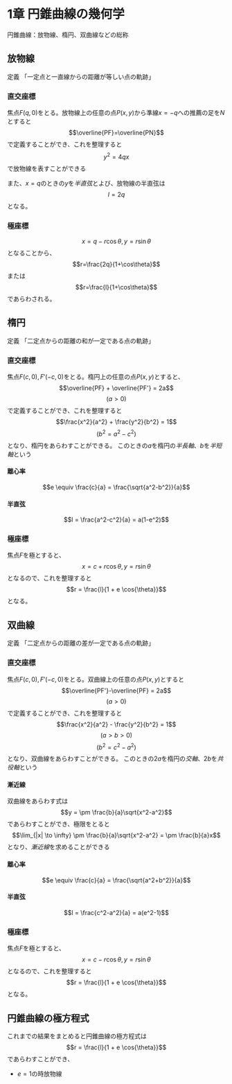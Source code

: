 <script type="text/javascript" async src="https://cdnjs.cloudflare.com/ajax/libs/mathjax/2.7.7/MathJax.js?config=TeX-MML-AM_CHTML">
</script>
<script type="text/x-mathjax-config">
 MathJax.Hub.Config({
 tex2jax: {
 inlineMath: [['$', '$'] ],
 displayMath: [ ['$$','$$'], ["\\[","\\]"] ]
 }
 });
</script>

# 1章 円錐曲線の幾何学
円錐曲線：放物線、楕円、双曲線などの総称

## 放物線
定義
「一定点と一直線からの距離が等しい点の軌跡」  
### 直交座標
焦点$F(q, 0)$をとる。放物線上の任意の点$P(x, y)$から準線$x=-q$への推薦の足を$N$とすると
$$\overline{PF}=\overline{PN}$$
で定義することができ、これを整理すると
$$y^2=4qx$$
で放物線を表すことができる

また、$x=q$のときの$y$を*半直弦*とよび、放物線の半直弦は
$$l=2q$$
となる。

### 極座標
$$x=q-r\cos\theta, y=r\sin\theta$$
となることから、
$$r=\frac{2q}{1+\cos\theta}$$
または
$$r=\frac{l}{1+\cos\theta}$$
であらわされる。

## 楕円
定義
「二定点からの距離の和が一定である点の軌跡」
### 直交座標
焦点$F(c, 0), F'(-c, 0)$をとる。楕円上の任意の点$P(x, y)$とすると、
$$\overline{PF} + \overline{PF'} = 2a$$
$$(a > 0)$$
で定義することができ、これを整理すると
$$\frac{x^2}{a^2} + \frac{y^2}{b^2} = 1$$
$$(b^2 = a^2 - c^2)$$
となり、楕円をあらわすことができる。
このときの$a$を楕円の*半長軸*、$b$を*半短軸*という  

#### 離心率
$$e \equiv \frac{c}{a} = \frac{\sqrt{a^2-b^2}}{a}$$

#### 半直弦
$$l = \frac{a^2-c^2}{a} = a(1-e^2)$$

### 極座標
焦点$F$を極とすると、
$$x = c + r \cos{\theta}, y = r \sin{\theta}$$
となるので、これを整理すると
$$r = \frac{l}{1 + e \cos{\theta}}$$
となる。

## 双曲線
定義
「二定点からの距離の差が一定である点の軌跡」

### 直交座標
焦点$F(c, 0), F'(-c, 0)$をとる。双曲線上の任意の点$P(x, y)$とすると
$$\overline{PF'}-\overline{PF} = 2a$$
$$(a > 0)$$
で定義することができ、これを整理すると
$$\frac{x^2}{a^2} - \frac{y^2}{b^2} = 1$$
$$(a > b > 0)$$
$$(b^2 = c^2 - a^2)$$
となり、双曲線をあらわすことができる。
このときの$2a$を楕円の*交軸*、$2b$を*共役軸*という

#### 漸近線
双曲線をあらわす式は
$$y = \pm \frac{b}{a}\sqrt{x^2-a^2}$$
であらわすことができ、極限をとると
$$\lim_{|x| \to \infty} \pm \frac{b}{a}\sqrt{x^2-a^2} = \pm \frac{b}{a}x$$
となり、*漸近線*を求めることができる

#### 離心率
$$e \equiv \frac{c}{a} = \frac{\sqrt{a^2+b^2}}{a}$$

#### 半直弦
$$l = \frac{c^2-a^2}{a} = a(e^2-1)$$

### 極座標
焦点$F$を極とすると、
$$x = c - r \cos{\theta}, y = r \sin{\theta}$$
となるので、これを整理すると
$$r = \frac{l}{1 + e \cos{\theta}}$$
となる。

## 円錐曲線の極方程式
これまでの結果をまとめると円錐曲線の極方程式は
$$r = \frac{l}{1 + e \cos{\theta}}$$
であらわすことができ、
* $e=1$の時放物線

